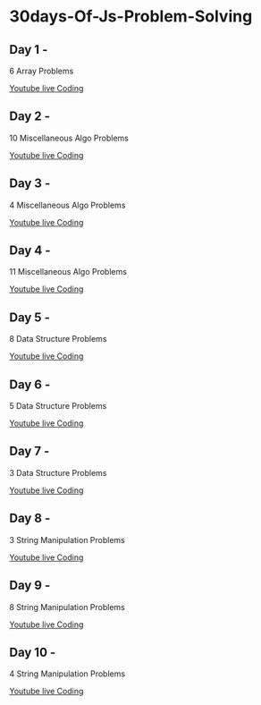 # 30days-Of-Js-Problem-Solving

## Day 1 - 
6 Array Problems 

[Youtube live Coding ](https://www.youtube.com/watch?v=R3NOxN_1y1A)

## Day 2 - 
10 Miscellaneous Algo Problems 

[Youtube live Coding ](https://youtu.be/xpUMAFeWNGg)

## Day 3 - 
4 Miscellaneous Algo Problems 

[Youtube live Coding ](https://youtu.be/gKuRuvO9x_I)

## Day 4 - 
11 Miscellaneous Algo Problems 

[Youtube live Coding ](https://youtu.be/HNQzGTukOHs)

## Day 5 - 
8 Data Structure Problems 

[Youtube live Coding ](https://www.youtube.com/watch?v=V7iDkiX5W5o)

## Day 6 - 
5 Data Structure Problems 

[Youtube live Coding ](https://youtu.be/VPGqYbwqzQc)

## Day 7 - 
3 Data Structure Problems 

[Youtube live Coding ](https://youtu.be/HkPtfkjEyRk)

## Day 8 - 
3 String Manipulation Problems 

[Youtube live Coding ](https://youtu.be/QYl_jC2-MHo)

## Day 9 - 
8 String Manipulation Problems 

[Youtube live Coding ](https://youtu.be/EOSLpQjD-9g)

## Day 10 - 
4 String Manipulation Problems 

[Youtube live Coding ](https://youtu.be/EOSLpQjD-9g)

